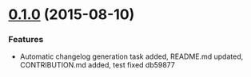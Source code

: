 <a name="0.1.0"></a>
# [0.1.0](//compare/0.1.0...v0.1.0) (2015-08-10)


### Features

* Automatic changelog generation task added, README.md updated, CONTRIBUTION.md added, test fixed db59877



